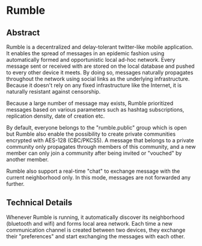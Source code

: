 # Rumble

## Abstract 

Rumble is a decentralized and delay-tolerant twitter-like mobile application. 
It enables the spread of messages in an epidemic fashion using automatically formed and opportunistic local ad-hoc network. Every message sent or received with are stored on the local database and pushed to every other device it meets. By doing so, messages naturally propagates throughout the network using social links as the underlying infrastructure. Because it doesn't rely on any fixed infrastructure like the Internet, it is naturally resistant against censorship. 

Because a large number of message may exists, Rumble prioritized messages based on various parameters such as hashtag subscriptions, replication density, date of creation etc.

By default, everyone belongs to the "rumble.public" group which is open but Rumble also enable the possibility to create private communities encrypted with AES-128 (CBC/PKCS5). A message that belongs to a private community only propagates through members of this community, and a new member can only join a community after being invited or "vouched" by another member. 

Rumble also support a real-time "chat" to exchange message with the current neighborhood only. In this mode, messages are not forwarded any further. 


## Technical Details

Whenever Rumble is running, it automatically discover its neighborhood (bluetooth and wifi) and forms local area network. Each time a new communication channel is created between two devices, they exchange their "preferences" and start exchanging the messages with each other. 
